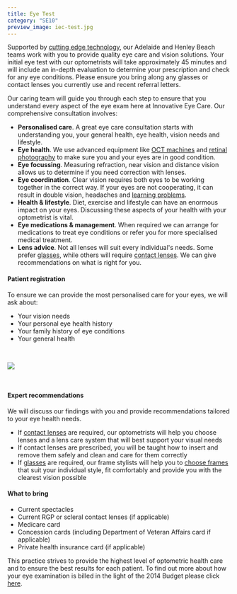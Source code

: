 ```yaml
---
title: Eye Test
category: "SE10"
preview_image: iec-test.jpg
---
```


<div class="employee-heading">

<p>Supported by <a href="/what-we-do/oct">cutting edge technology</a>, our Adelaide and Henley Beach teams work with you to provide quality eye care and vision solutions. Your initial eye test with our optometrists will take approximately 45 minutes and will include an in-depth evaluation to determine your prescription and check for any eye conditions. Please ensure you bring along any glasses or contact lenses you currently use and recent referral letters.

</div>

Our caring team will guide you through each step to ensure that you understand every aspect of the eye exam here at Innovative Eye Care. Our comprehensive consultation involves:

- <b>Personalised care</b>. A great eye care consultation starts with understanding you, your general health, eye health, vision needs and lifestyle.
- <b>Eye health</b>. We use advanced equipment like [OCT machines](/what-we-do/oct) and [retinal photography](/what-we-do/retinal-photography) to make sure you and your eyes are in good condition.
- <b>Eye focussing</b>. Measuring refraction, near vision and distance vision allows us to determine if you need correction with lenses.
- <b>Eye coordination</b>. Clear vision requires both eyes to be working together in the correct way. If your eyes are not cooperating, it can result in double vision, headaches and [learning problems](/what-we-do/childrens-vision).
- <b>Health & lifestyle</b>. Diet, exercise and lifestyle can have an enormous impact on your eyes. Discussing these aspects of your health with your optometrist is vital.
- <b>Eye medications & management</b>. When required we can arrange for medications to treat eye conditions or refer you for more specialised medical treatment.
- <b>Lens advice</b>. Not all lenses will suit every individual's needs. Some prefer [glasses](/what-we-do/glasses), while others will require [contact lenses](/what-we-do/contact-lenses). We can give recommendations on what is right for you.

#### Patient registration

To ensure we can provide the most personalised care for your eyes, we will ask about:

- Your vision needs
- Your personal eye health history
- Your family history of eye conditions
- Your general health

<br>

![](/uploads/glasses.jpg)

<br>

#### Expert recommendations

We will discuss our findings with you and provide recommendations tailored to your eye health needs.

- If [contact lenses](/what-we-do/contact-lenses) are required, our optometrists will help you choose lenses and a lens care system that will best support your visual needs
- If contact lenses are prescribed, you will be taught how to insert and remove them safely and clean and care for them correctly
- If [glasses](/what-we-do/glasses) are required, our frame stylists will help you to [choose frames](/what-we-do/eyewear-collections) that suit your individual style, fit comfortably and provide you with the clearest vision possible

#### What to bring

- Current spectacles
- Current RGP or scleral contact lenses (if applicable)
- Medicare card
- Concession cards (including Department of Veteran Affairs card if applicable)
- Private health insurance card (if applicable)

This practice strives to provide the highest level of optometric health care and to ensure the best results for each patient. To find out more about how your eye examination is billed in the light of the 2014 Budget please click [here](/what-we-do/exam-billing).
